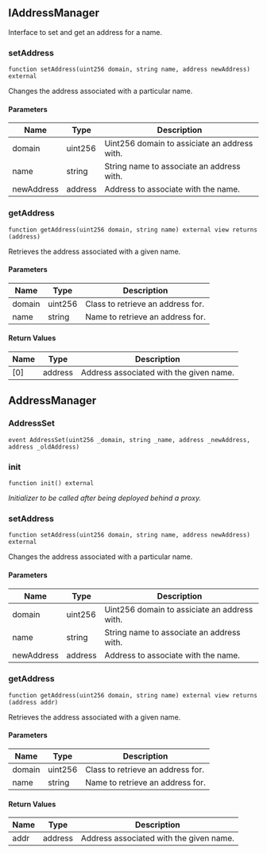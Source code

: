 ## IAddressManager

Interface to set and get an address for a name.

### setAddress

```solidity
function setAddress(uint256 domain, string name, address newAddress) external
```

Changes the address associated with a particular name.

#### Parameters

| Name       | Type    | Description                                  |
| ---------- | ------- | -------------------------------------------- |
| domain     | uint256 | Uint256 domain to assiciate an address with. |
| name       | string  | String name to associate an address with.    |
| newAddress | address | Address to associate with the name.          |

### getAddress

```solidity
function getAddress(uint256 domain, string name) external view returns (address)
```

Retrieves the address associated with a given name.

#### Parameters

| Name   | Type    | Description                       |
| ------ | ------- | --------------------------------- |
| domain | uint256 | Class to retrieve an address for. |
| name   | string  | Name to retrieve an address for.  |

#### Return Values

| Name | Type    | Description                             |
| ---- | ------- | --------------------------------------- |
| [0]  | address | Address associated with the given name. |

## AddressManager

### AddressSet

```solidity
event AddressSet(uint256 _domain, string _name, address _newAddress, address _oldAddress)
```

### init

```solidity
function init() external
```

_Initializer to be called after being deployed behind a proxy._

### setAddress

```solidity
function setAddress(uint256 domain, string name, address newAddress) external
```

Changes the address associated with a particular name.

#### Parameters

| Name       | Type    | Description                                  |
| ---------- | ------- | -------------------------------------------- |
| domain     | uint256 | Uint256 domain to assiciate an address with. |
| name       | string  | String name to associate an address with.    |
| newAddress | address | Address to associate with the name.          |

### getAddress

```solidity
function getAddress(uint256 domain, string name) external view returns (address addr)
```

Retrieves the address associated with a given name.

#### Parameters

| Name   | Type    | Description                       |
| ------ | ------- | --------------------------------- |
| domain | uint256 | Class to retrieve an address for. |
| name   | string  | Name to retrieve an address for.  |

#### Return Values

| Name | Type    | Description                             |
| ---- | ------- | --------------------------------------- |
| addr | address | Address associated with the given name. |
